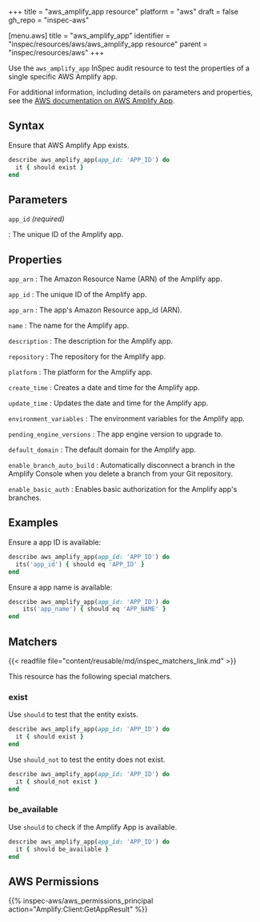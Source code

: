 +++
title = "aws_amplify_app resource"
platform = "aws"
draft = false
gh_repo = "inspec-aws"

[menu.aws]
title = "aws_amplify_app"
identifier = "inspec/resources/aws/aws_amplify_app resource"
parent = "inspec/resources/aws"
+++

Use the `aws_amplify_app` InSpec audit resource to test the properties of a single specific AWS Amplify app.

For additional information, including details on parameters and properties, see the [AWS documentation on AWS Amplify  App](https://docs.aws.amazon.com/amplify/latest/APIReference/API_App.html).

## Syntax

Ensure that AWS Amplify App exists.

```ruby
describe aws_amplify_app(app_id: 'APP_ID') do
  it { should exist }
end
```

## Parameters

`app_id` _(required)_

: The unique ID of the Amplify app.

## Properties

`app_arn`
: The Amazon Resource Name (ARN) of the Amplify app.

`app_id`
: The unique ID of the Amplify app.

`app_arn`
: The app's Amazon Resource app_id (ARN).

`name`
: The name for the Amplify app.

`description`
: The description for the Amplify app.

`repository`
: The repository for the Amplify app.

`platform`
: The platform for the Amplify app.

`create_time`
: Creates a date and time for the Amplify app.

`update_time`
: Updates the date and time for the Amplify app.

`environment_variables`
: The environment variables for the Amplify app.

`pending_engine_versions`
: The app engine version to upgrade to.

`default_domain`
: The default domain for the Amplify app.

`enable_branch_auto_build`
: Automatically disconnect a branch in the Amplify Console when you delete a branch from your Git repository.

`enable_basic_auth`
: Enables basic authorization for the Amplify app's branches.

## Examples

Ensure a app ID is available:

```ruby
describe aws_amplify_app(app_id: 'APP_ID') do
  its('app_id') { should eq 'APP_ID' }
end
```

Ensure a app name is available:

```ruby
describe aws_amplify_app(app_id: 'APP_ID') do
    its('app_name') { should eq 'APP_NAME' }
end
```

## Matchers

{{< readfile file="content/reusable/md/inspec_matchers_link.md" >}}

This resource has the following special matchers.

### exist

Use `should` to test that the entity exists.

```ruby
describe aws_amplify_app(app_id: 'APP_ID') do
  it { should exist }
end
```

Use `should_not` to test the entity does not exist.

```ruby
describe aws_amplify_app(app_id: 'APP_ID') do
  it { should_not exist }
end
```

### be_available

Use `should` to check if the Amplify  App is available.

```ruby
describe aws_amplify_app(app_id: 'APP_ID') do
  it { should be_available }
end
```

## AWS Permissions

{{% inspec-aws/aws_permissions_principal action="Amplify:Client:GetAppResult" %}}

